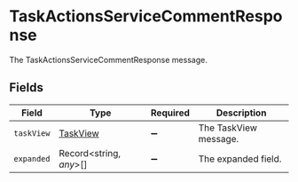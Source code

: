# TaskActionsServiceCommentResponse

The TaskActionsServiceCommentResponse message.


## Fields

| Field                                       | Type                                        | Required                                    | Description                                 |
| ------------------------------------------- | ------------------------------------------- | ------------------------------------------- | ------------------------------------------- |
| `taskView`                                  | [TaskView](../../models/shared/taskview.md) | :heavy_minus_sign:                          | The TaskView message.                       |
| `expanded`                                  | Record<string, *any*>[]                     | :heavy_minus_sign:                          | The expanded field.                         |